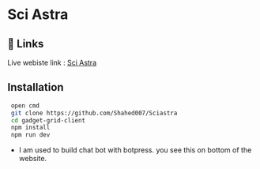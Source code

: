 # Sci Astra

## 🔗 Links
Live webiste link :
[Sci Astra](https://tangerine-granita-26feaa.netlify.app)


## Installation 


```bash
 open cmd
 git clone https://github.com/Shahed007/Sciastra
 cd gadget-grid-client
 npm install 
 npm run dev
```

- I am used to build chat bot with botpress. you see this on bottom of the website.

